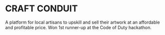 # CRAFT CONDUIT
A platform for local artisans to upskill and sell their artwork at an affordable and profitable price. 
Won 1st runner-up at the Code of Duty hackathon.
